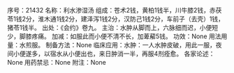 序号：21432
名称：利水渗湿汤
组成：苍术2钱，黄柏1钱半，川牛膝2钱，赤茯苓1钱2分，淮木通1钱2分，建泽泻1钱2分，汉防己1钱2分，车前子（去壳）1钱，猪苓1钱半。
出处：《会约》卷九。
主治：水肿从脚而上，六脉细而迟，小便短少，脚膝疼痛。
加减：如服此而小便不清不长，加萆薢5钱。
功效：None
用法用量：水煎服。
制备方法：None
临床应用：水肿：一人水肿皮破，用此一服，夜间小便遂多，以宿水从小便出也，来日肿消一半，再服4剂痊愈。
各家论述：None
用药禁忌：None
附注：None
